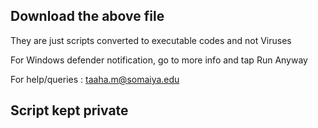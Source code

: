 ## Download the above file

They are just scripts converted to executable codes and not Viruses

For Windows defender notification, go to more info and tap Run Anyway

For help/queries : taaha.m@somaiya.edu

## Script kept private
